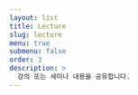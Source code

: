 ```yaml
---
layout: list
title: Lecture
slug: lecture
menu: true
submenu: false
order: 3
description: >
  강의 또는 세미나 내용을 공유합니다. 
---
```

